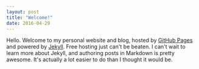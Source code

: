 ```yaml
---
layout: post
title: "Welcome!"
date: 2016-04-29
---
```


Hello. Welcome to my personal website and blog, hosted by [GitHub Pages](https://pages.github.com/) and powered by [Jekyll](http://jekyllrb.com). Free hosting just can't be beaten. I can't wait to learn more about Jekyll, and authoring posts in Markdown is pretty awesome. It's actually a lot easier to do than I thought it would be.

